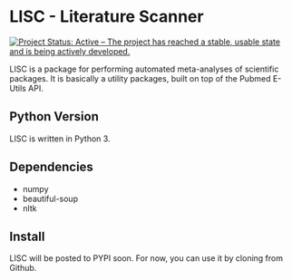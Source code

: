 # LISC - Literature Scanner

[![Project Status: Active – The project has reached a stable, usable state and is being actively developed.](http://www.repostatus.org/badges/latest/active.svg)](http://www.repostatus.org/#active)

LISC is a package for performing automated meta-analyses of scientific packages. It is basically a utility packages, built on top of the Pubmed E-Utils API.

## Python Version

LISC is written in Python 3.

## Dependencies

- numpy
- beautiful-soup
- nltk

## Install

LISC will be posted to PYPI soon. For now, you can use it by cloning from Github.
